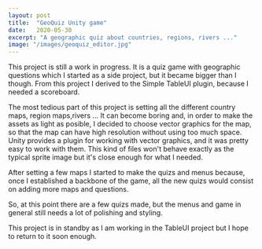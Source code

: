 ```yaml
---
layout: post
title:  "GeoQuiz Unity game"
date:   2020-05-30
excerpt: "A geographic quiz about countries, regions, rivers ..."
image: "/images/geoquiz_editor.jpg"
---
```


This project is still a work in progress. It is a quiz game with geographic questions which I started as a side project, but it became bigger than I though. From this project I derived to the Simple TableUI plugin, because I needed a scoreboard.

The most tedious part of this project is setting all the different country maps, region maps,rivers ... It can become boring and, in order to make  the assets as light as posible, I decided to choose vector graphics for the map, so that the map can have high resolution without using too much space. Unity provides a plugin for working with vector graphics, and it was pretty easy to work with them. This kind of files won't behave exactly as the typical sprite image but it's close enough for what I needed.

After setting a few maps I started to make the quizs and menus because, once I established a backbone of the game, all the new quizs would consist on adding more maps and questions.

So, at this point there are a few quizs made, but the menus and game in general still needs a lot of polishing and styling.

This project is in standby as I am working in the TableUI project but I hope to return to it soon enough.